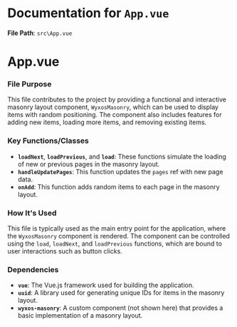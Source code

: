 # Documentation for `App.vue`

**File Path**: `src\App.vue`

**App.vue**
================

### File Purpose

This file contributes to the project by providing a functional and interactive masonry layout component, `WyxosMasonry`, which can be used to display items with random positioning. The component also includes features for adding new items, loading more items, and removing existing items.

### Key Functions/Classes

*   **`loadNext`**, **`loadPrevious`**, and **`load`**: These functions simulate the loading of new or previous pages in the masonry layout.
*   **`handleUpdatePages`**: This function updates the `pages` ref with new page data.
*   **`onAdd`**: This function adds random items to each page in the masonry layout.

### How It's Used

This file is typically used as the main entry point for the application, where the `WyxosMasonry` component is rendered. The component can be controlled using the `load`, `loadNext`, and `loadPrevious` functions, which are bound to user interactions such as button clicks.

### Dependencies

*   **`vue`**: The Vue.js framework used for building the application.
*   **`uuid`**: A library used for generating unique IDs for items in the masonry layout.
*   **`wyxos-masonry`**: A custom component (not shown here) that provides a basic implementation of a masonry layout.